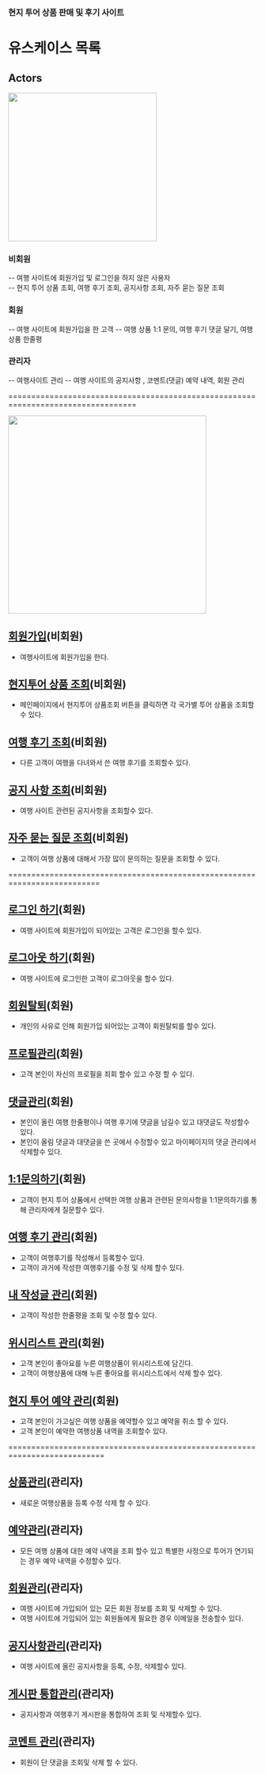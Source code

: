 ### 현지 투어 상품 판매 및 후기 사이트

# 유스케이스 목록



## Actors

<img src="./diagram/actors.jpg" width="300">

### 비회원
-- 여행 사이트에 회원가입 및 로그인을 하지 않은 사용자\
-- 현지 투어 상품 조회, 여행 후기 조회, 공지사항 조회, 자주 묻는 질문 조회


### 회원
-- 여행 사이트에 회원가입을 한 고객
-- 여행 상품 1:1 문의, 여행 후기 댓글 달기, 여행 상품 한줄평


### 관리자
-- 여행사이트 관리
-- 여행 사이트의 공지사항 , 코멘트(댓글) 예약 내역, 회원 관리

==================================================================================

<img src="./diagram/usecase-01.jpg" width="400">


## [회원가입](uc01-SignUp.md)(비회원) 
- 여행사이트에 회원가입을 한다.

## [현지투어 상품 조회](uc02-LocalTourProductInquiry.md)(비회원)
- 메인페이지에서 현지투어 상품조회 버튼을 클릭하면 각 국가별 투어 상품을 조회할 수 있다.

## [여행 후기 조회](uc03-SearchTravelJournal.md)(비회원)
- 다른 고객이 여행을 다녀와서 쓴 여행 후기를 조회할수 있다.

## [공지 사항 조회](uc04-Notice.md)(비회원)
- 여행 사이트 관련된 공지사항을 조회할수 있다.

## [자주 묻는 질문 조회](uc05-FrequentlyAskedQuestion.md)(비회원)
- 고객이 여행 상품에 대해서 가장 많이 문의하는 질문을 조회할 수 있다.

==========================================================================

## [로그인 하기](uc06-Login.md)(회원)
- 여행 사이트에 회원가입이 되어있는 고객은 로그인을 할수 있다.

## [로그아웃 하기](uc07-Logout.md)(회원)
- 여행 사이트에 로그인한 고객이 로그아웃을 할수 있다.

## [회원탈퇴](uc08-withdrawel.md)(회원)
- 개인의 사유로 인해 회원가입 되어있는 고객이 회원탈퇴를 할수 있다.

## [프로필관리](uc09-YourProfile.md)(회원)
- 고객 본인이 자신의 프로필을 죄회 할수 있고 수정 할 수 있다.

## [댓글관리](uc10-CommentManagement.md)(회원)
- 본인이 올린 여행 한줄평이나 여행 후기에 댓글을 남길수 있고 대댓글도 작성할수 있다.
- 본인이 올림 댓글과 대댓글을 쓴 곳에서 수정할수 있고 마이페이지의 댓글 관리에서 삭제할수 있다.

## [1:1문의하기](uc11-QuestionAnswer.md)(회원)
- 고객이 현지 투어 상품에서 선택한 여행 상품과 관련된 문의사항을 1:1문의하기를 통해 관리자에게 질문할수 있다.

## [여행 후기 관리](uc12-TravelJournalEpilouge.md)(회원)
- 고객이 여행후기를 작성해서 등록할수 있다.
- 고객이 과거에 작성한 여행후기를 수정 및 삭제 할수 있다.

## [내 작성글 관리](uc13-MyWrittenComment.md)(회원)
- 고객이 작성한 한줄평을 조회 및 수정 할수 있다.

## [위시리스트 관리](uc14-WishListManagement.md)(회원)
- 고객 본인이 좋아요를 누른 여행상품이 위시리스트에 담긴다.
- 고객이 여행상품에 대해 누른 좋아요를 위시리스트에서 삭제 할수 있다.

## [현지 투어 예약 관리](uc15-BookLocalTourProduct.md)(회원)
- 고객 본인이 가고싶은 여행 상품을 예약할수 있고 예약을 취소 할 수 있다.
- 고객 본인이 예약한 여행상품 내역을 조회할수 있다.

===========================================================================
## [상품관리](uc19-AddTravelProduct.md)(관리자)
- 새로운 여행상품을 등록 수정 삭제 할 수 있다.

## [예약관리](uc20-ReservationManagement.md)(관리자)
- 모든 여행 상품에 대한 예약 내역을 조회 할수 있고 특별한 사정으로 투어가 연기되는 경우 예약 내역을 수정할수 있다.

## [회원관리](uc21-MemberManagement.md)(관리자)
- 여행 사이트에 가입되어 있는 모든 회원 정보를 조회 및 삭제할 수 있다.
- 여행 사이트에 가입되어 있는 회원들에게 필요한 경우 이메일을 전송할수 있다.

## [공지사항관리](uc16-NoticeManagement.md)(관리자)
- 여행 사이트에 올린 공지사항을 등록, 수정, 삭제할수 있다.

## [게시판 통합관리](uc17-BBSAllManagement.md)(관리자)
- 공지사항과 여행후기 게시판을 통합하여 조회 및 삭제할수 있다.

## [코멘트 관리](uc18-CommentManagement.md)(관리자)
- 회원이 단 댓글을 조회및 삭제 할 수 있다.






